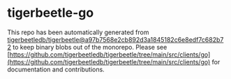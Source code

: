# tigerbeetle-go
This repo has been automatically generated from [tigerbeetledb/tigerbeetle@a97b7568e2cb892d3a1845182c6e8edf7c682b72](https://github.com/tigerbeetledb/tigerbeetle/commit/a97b7568e2cb892d3a1845182c6e8edf7c682b72) to keep binary blobs out of the monorepo. Please see [https://github.com/tigerbeetledb/tigerbeetle/tree/main/src/clients/go](https://github.com/tigerbeetledb/tigerbeetle/tree/main/src/clients/go) for documentation and contributions.
